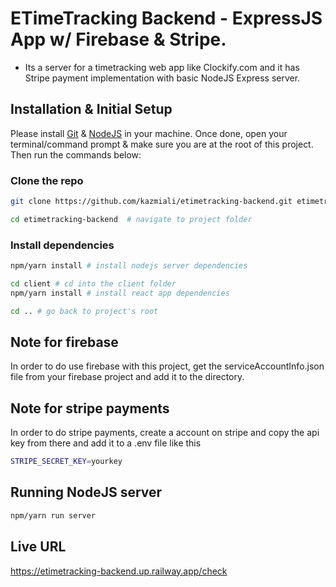 # ETimeTracking Backend - ExpressJS App w/ Firebase & Stripe.

- Its a server for a timetracking web app like Clockify.com and it has Stripe payment implementation with basic NodeJS Express server.

## Installation & Initial Setup

Please install [Git](https://git-scm.com/downloads) & [NodeJS](https://nodejs.org/en/download/) in your machine. Once done, open your terminal/command prompt & make sure you are at the root of this project. Then run the commands below:

### Clone the repo

```bash
git clone https://github.com/kazmiali/etimetracking-backend.git etimetracking-backend  # clone the repository

cd etimetracking-backend  # navigate to project folder
```

### Install dependencies

```bash
npm/yarn install # install nodejs server dependencies

cd client # cd into the client folder
npm/yarn install # install react app dependencies

cd .. # go back to project's root
```

## Note for firebase

In order to do use firebase with this project, get the serviceAccountInfo.json file from your firebase project and add it to the directory.

## Note for stripe payments

In order to do stripe payments, create a account on stripe and copy the api key from there and add it to a .env file like this

```bash
STRIPE_SECRET_KEY=yourkey
```


## Running NodeJS server

```bash
npm/yarn run server
```

## Live URL

https://etimetracking-backend.up.railway.app/check
